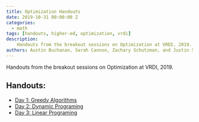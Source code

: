 ```yaml
---
title: Optimization Handouts
date: 2019-10-31 00:00:00 Z
categories:
  - math
tags: [handouts, higher-ed, optimization, vrdi]
description:
    Handouts from the breakout sessions on Optimization at VRDI, 2019.
authors: Austin Buchanan, Sarah Cannon, Zachary Schutzman, and Justin Solomon
---
```


Handouts from the breakout sessions on Optimization at VRDI, 2019.


## Handouts:
* [Day 1: Greedy Algorithms](https://sites.tufts.edu/vrdi/files/2019/06/Opt-Day-1.pdf)
* [Day 2: Dynamic Programing](https://sites.tufts.edu/vrdi/files/2019/06/Opt-Day-2.pdf)
* [Day 3: Linear Programing](https://sites.tufts.edu/vrdi/files/2019/07/linear-programming.pdf)